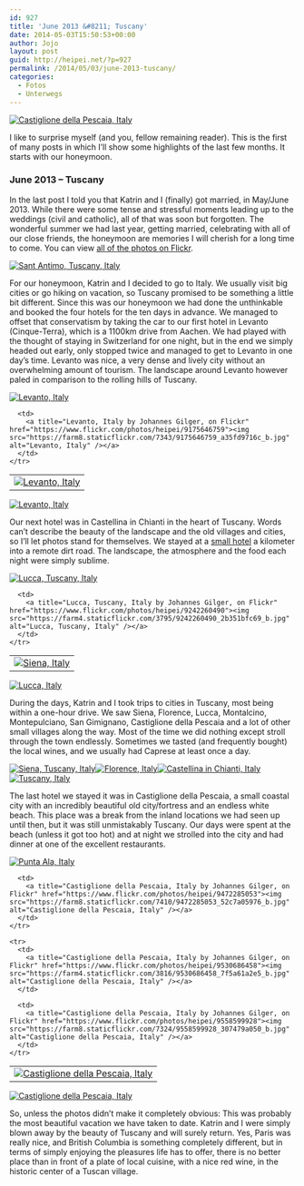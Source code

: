 ```yaml
---
id: 927
title: 'June 2013 &#8211; Tuscany'
date: 2014-05-03T15:50:53+00:00
author: Jojo
layout: post
guid: http://heipei.net/?p=927
permalink: /2014/05/03/june-2013-tuscany/
categories:
  - Fotos
  - Unterwegs
---
```

<div class="aligncenter">
  <a title="Castiglione della Pescaia, Italy by Johannes Gilger, on Flickr" href="https://www.flickr.com/photos/heipei/9558599598"><img src="https://farm6.staticflickr.com/5454/9558599598_278fdbb00d_b.jpg" alt="Castiglione della Pescaia, Italy" /></a>
</div>

I like to surprise myself (and you, fellow remaining reader). This is the first of many posts in which I&#8217;ll show some highlights of the last few months. It starts with our honeymoon.

### June 2013 &#8211; Tuscany

In the last post I told you that Katrin and I (finally) got married, in May/June 2013. While there were some tense and stressful moments leading up to the weddings (civil and catholic), all of that was soon but forgotten. The wonderful summer we had last year, getting married, celebrating with all of our close friends, the honeymoon are memories I will cherish for a long time to come. You can view [all of the photos on Flickr](https://secure.flickr.com/photos/heipei/sets/72157634414189808).

<div class="aligncenter">
  <a title="Sant Antimo, Tuscany, Italy by Johannes Gilger, on Flickr" href="https://www.flickr.com/photos/heipei/9403736812"><img src="https://farm8.staticflickr.com/7341/9403736812_97ac7a2fc5_b.jpg" alt="Sant Antimo, Tuscany, Italy" /></a>
</div>

For our honeymoon, Katrin and I decided to go to Italy. We usually visit big cities or go hiking on vacation, so Tuscany promised to be something a little bit different. Since this was our honeymoon we had done the unthinkable and booked the four hotels for the ten days in advance. We managed to offset that conservatism by taking the car to our first hotel in Levanto (Cinque-Terra), which is a 1100km drive from Aachen. We had played with the thought of staying in Switzerland for one night, but in the end we simply headed out early, only stopped twice and managed to get to Levanto in one day&#8217;s time. Levanto was nice, a very dense and lively city without an overwhelming amount of tourism. The landscape around Levanto however paled in comparison to the rolling hills of Tuscany.

<div class="aligncenter">
  <div>
    <a title="Levanto, Italy by Johannes Gilger, on Flickr" href="https://www.flickr.com/photos/heipei/9239479481"><img src="https://farm4.staticflickr.com/3756/9239479481_3a8ceded58_b.jpg" alt="Levanto, Italy" /></a>
  </div>
  
  <table>
    <tr>
      <td>
        <a title="Levanto, Italy by Johannes Gilger, on Flickr" href="https://www.flickr.com/photos/heipei/9175646337"><img src="https://farm4.staticflickr.com/3830/9175646337_d279c4a608_b.jpg" alt="Levanto, Italy" /></a>
      </td>
      
      <td>
        <a title="Levanto, Italy by Johannes Gilger, on Flickr" href="https://www.flickr.com/photos/heipei/9175646759"><img src="https://farm8.staticflickr.com/7343/9175646759_a35fd9716c_b.jpg" alt="Levanto, Italy" /></a>
      </td>
    </tr>
  </table>
  
  <div>
    <a title="Levanto, Italy by Johannes Gilger, on Flickr" href="https://www.flickr.com/photos/heipei/9203824612"><img src="https://farm4.staticflickr.com/3667/9203824612_9173518697_b.jpg" alt="Levanto, Italy" /></a>
  </div>
</div>

Our next hotel was in Castellina in Chianti in the heart of Tuscany. Words can&#8217;t describe the beauty of the landscape and the old villages and cities, so I&#8217;ll let photos stand for themselves. We stayed at a [small hotel](http://www.capovento.it/) a kilometer into a remote dirt road. The landscape, the atmosphere and the food each night were simply sublime.

<div class="aligncenter">
  <div>
    <a title="Lucca, Tuscany, Italy by Johannes Gilger, on Flickr" href="https://www.flickr.com/photos/heipei/9242259992"><img src="https://farm4.staticflickr.com/3692/9242259992_ebc2c87262_b.jpg" alt="Lucca, Tuscany, Italy" /></a>
  </div>
  
  <table>
    <tr>
      <td>
        <a title="Siena, Italy by Johannes Gilger, on Flickr" href="https://www.flickr.com/photos/heipei/9254637213"><img src="https://farm3.staticflickr.com/2814/9254637213_88e0982262_b.jpg" alt="Siena, Italy" /></a>
      </td>
      
      <td>
        <a title="Lucca, Tuscany, Italy by Johannes Gilger, on Flickr" href="https://www.flickr.com/photos/heipei/9242260490"><img src="https://farm4.staticflickr.com/3795/9242260490_2b351bfc69_b.jpg" alt="Lucca, Tuscany, Italy" /></a>
      </td>
    </tr>
  </table>
  
  <div>
    <a title="Lucca, Italy by Johannes Gilger, on Flickr" href="https://www.flickr.com/photos/heipei/9257419172"><img src="https://farm4.staticflickr.com/3708/9257419172_2627b2d165_b.jpg" alt="Lucca, Italy" /></a>
  </div>
</div>

During the days, Katrin and I took trips to cities in Tuscany, most being within a one-hour drive. We saw Siena, Florence, Lucca, Montalcino, Montepulciano, San Gimignano, Castiglione della Pescaia and a lot of other small villages along the way. Most of the time we did nothing except stroll through the town endlessly. Sometimes we tasted (and frequently bought) the local wines, and we usually had Caprese at least once a day.

<div class="aligncenter">
  <a title="Siena, Tuscany, Italy by Johannes Gilger, on Flickr" href="https://www.flickr.com/photos/heipei/9264899160"><img src="https://farm4.staticflickr.com/3744/9264899160_9ae1c318a8_b.jpg" alt="Siena, Tuscany, Italy" /></a><a title="Florence, Italy by Johannes Gilger, on Flickr" href="https://www.flickr.com/photos/heipei/9338645050"><img src="https://farm8.staticflickr.com/7445/9338645050_7d34557781_b.jpg" alt="Florence, Italy" /></a><a title="Castellina in Chianti, Italy by Johannes Gilger, on Flickr" href="https://www.flickr.com/photos/heipei/9283621174"><img src="https://farm6.staticflickr.com/5332/9283621174_fa391e78b2_b.jpg" alt="Castellina in Chianti, Italy" /></a><a title="Tuscany, Italy by Johannes Gilger, on Flickr" href="https://www.flickr.com/photos/heipei/9374203245"><img src="https://farm8.staticflickr.com/7376/9374203245_6c11b47f98_b.jpg" alt="Tuscany, Italy" /></a>
</div>

The last hotel we stayed it was in Castiglione della Pescaia, a small coastal city with an incredibly beautiful old city/fortress and an endless white beach. This place was a break from the inland locations we had seen up until then, but it was still unmistakably Tuscany. Our days were spent at the beach (unless it got too hot) and at night we strolled into the city and had dinner at one of the excellent restaurants.

<div class="aligncenter">
  <div>
    <a title="Punta Ala, Italy by Johannes Gilger, on Flickr" href="https://www.flickr.com/photos/heipei/9621514133"><img src="https://farm4.staticflickr.com/3680/9621514133_745db6137f_b.jpg" alt="Punta Ala, Italy" /></a>
  </div>
  
  <table>
    <tr>
      <td>
        <a title="Castiglione della Pescaia, Italy by Johannes Gilger, on Flickr" href="https://www.flickr.com/photos/heipei/9621513977"><img src="https://farm8.staticflickr.com/7347/9621513977_c9e5ca961e_b.jpg" alt="Castiglione della Pescaia, Italy" /></a>
      </td>
      
      <td>
        <a title="Castiglione della Pescaia, Italy by Johannes Gilger, on Flickr" href="https://www.flickr.com/photos/heipei/9472285053"><img src="https://farm8.staticflickr.com/7410/9472285053_52c7a05976_b.jpg" alt="Castiglione della Pescaia, Italy" /></a>
      </td>
    </tr>
    
    <tr>
      <td>
        <a title="Castiglione della Pescaia, Italy by Johannes Gilger, on Flickr" href="https://www.flickr.com/photos/heipei/9530686458"><img src="https://farm4.staticflickr.com/3816/9530686458_7f5a61a2e5_b.jpg" alt="Castiglione della Pescaia, Italy" /></a>
      </td>
      
      <td>
        <a title="Castiglione della Pescaia, Italy by Johannes Gilger, on Flickr" href="https://www.flickr.com/photos/heipei/9558599928"><img src="https://farm8.staticflickr.com/7324/9558599928_307479a050_b.jpg" alt="Castiglione della Pescaia, Italy" /></a>
      </td>
    </tr>
  </table>
  
  <div>
    <a title="Castiglione della Pescaia, Italy by Johannes Gilger, on Flickr" href="https://www.flickr.com/photos/heipei/9472285043"><img src="https://farm8.staticflickr.com/7291/9472285043_2c66d80e05_b.jpg" alt="Castiglione della Pescaia, Italy" /></a>
  </div>
</div>

So, unless the photos didn&#8217;t make it completely obvious: This was probably the most beautiful vacation we have taken to date. Katrin and I were simply blown away by the beauty of Tuscany and will surely return. Yes, Paris was really nice, and British Columbia is something completely different, but in terms of simply enjoying the pleasures life has to offer, there is no better place than in front of a plate of local cuisine, with a nice red wine, in the historic center of a Tuscan village.